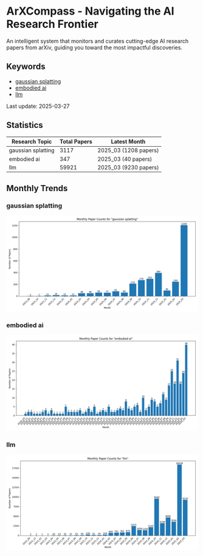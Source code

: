 # ArXCompass - Navigating the AI Research Frontier
An intelligent system that monitors and curates cutting-edge AI research papers from arXiv, guiding you toward the most impactful discoveries.

## Keywords

- [gaussian splatting](gaussian_splatting/)
- [embodied ai](embodied_ai/)
- [llm](llm/)

Last update: 2025-03-27

## Statistics

| Research Topic | Total Papers | Latest Month |
| --- | --- | --- |
| gaussian splatting | 3117 | 2025_03 (1208 papers) |
| embodied ai | 347 | 2025_03 (40 papers) |
| llm | 59921 | 2025_03 (9230 papers) |

## Monthly Trends

### gaussian splatting

![Monthly Paper Counts for gaussian splatting](gaussian_splatting/monthly_stats.png)

### embodied ai

![Monthly Paper Counts for embodied ai](embodied_ai/monthly_stats.png)

### llm

![Monthly Paper Counts for llm](llm/monthly_stats.png)

